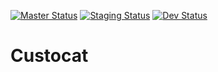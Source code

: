 [![Master Status](https://img.shields.io/travis/Custocat/frontend/master.svg?label=master)](https://travis-ci.org/Custocat/frontend)
[![Staging Status](https://img.shields.io/travis/Custocat/frontend/staging.svg?label=staging)](https://travis-ci.org/Custocat/frontend/branches)
[![Dev Status](https://img.shields.io/travis/Custocat/frontend/dev.svg?label=dev)](https://travis-ci.org/Custocat/frontend/branches)
# Custocat 
